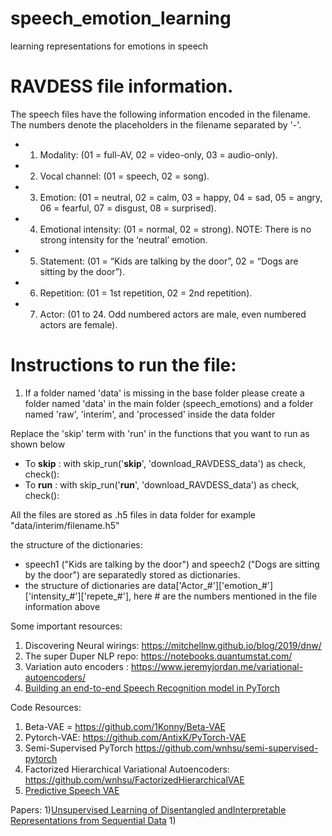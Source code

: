 speech_emotion_learning
==============================

learning representations for emotions in speech

# RAVDESS file information.
The speech files have the following information encoded in the filename. The numbers denote the placeholders in the filename separated by '-'.
- 1) Modality:             (01 = full-AV, 02 = video-only, 03 = audio-only).
- 2) Vocal channel:        (01 = speech, 02 = song).
- 3) Emotion:              (01 = neutral, 02 = calm, 03 = happy, 04 = sad, 05 = angry, 06 = fearful, 07 =      disgust, 08 = surprised).
- 4) Emotional intensity:  (01 = normal, 02 = strong). NOTE: There is no strong intensity for the ‘neutral’ emotion.
- 5) Statement:            (01 = “Kids are talking by the door”, 02 = “Dogs are sitting by the door”).
- 6) Repetition:           (01 = 1st repetition, 02 = 2nd repetition).
- 7) Actor:                (01 to 24. Odd numbered actors are male, even numbered actors are female).


# Instructions to run the file:
1) If a folder named 'data' is missing in the base folder please create a folder named 'data' in the main folder (speech_emotions) and a folder named 'raw', 'interim', and 'processed' inside the data folder

Replace the 'skip' term with 'run' in the functions that you want to run as shown below
- To **skip** : with skip_run('**skip**', 'download_RAVDESS_data') as check, check():
- To **run**  : with skip_run('**run**', 'download_RAVDESS_data') as check, check():

All the files are stored as .h5 files in data folder for example "data/interim/filename.h5"

the structure of the dictionaries:
 - speech1 ("Kids are talking by the door") and speech2 ("Dogs are sitting by the door") are separatedly stored as dictionaries.
 - the structure of dictionaries are data['Actor_#']['emotion_#']['intensity_#']['repete_#'], here # are the numbers mentioned in the file information above


Some important resources:
1) Discovering Neural wirings: https://mitchellnw.github.io/blog/2019/dnw/
2) The super Duper NLP repo: https://notebooks.quantumstat.com/
3) Variation auto encoders : https://www.jeremyjordan.me/variational-autoencoders/
4) [Building an end-to-end Speech Recognition model in PyTorch](https://www.assemblyai.com/blog/end-to-end-speech-recognition-pytorch)

Code Resources:
1) Beta-VAE = https://github.com/1Konny/Beta-VAE
2) Pytorch-VAE: https://github.com/AntixK/PyTorch-VAE
3) Semi-Supervised PyTorch https://github.com/wnhsu/semi-supervised-pytorch
4) Factorized Hierarchical Variational Autoencoders: https://github.com/wnhsu/FactorizedHierarchicalVAE
5) [Predictive Speech VAE](https://github.com/sspringenberg/Speech-Aux-VAE)
   
Papers:
1)[Unsupervised Learning of Disentangled andInterpretable Representations from Sequential Data](http://papers.nips.cc/paper/6784-unsupervised-learning-of-disentangled-and-interpretable-representations-from-sequential-data.pdf)
1) 